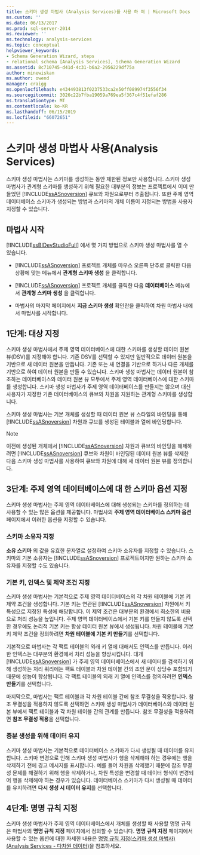 ```yaml
---
title: 스키마 생성 마법사 (Analysis Services)를 사용 하 여 | Microsoft Docs
ms.custom: ''
ms.date: 06/13/2017
ms.prod: sql-server-2014
ms.reviewer: ''
ms.technology: analysis-services
ms.topic: conceptual
helpviewer_keywords:
- Schema Generation Wizard, steps
- relational schema [Analysis Services], Schema Generation Wizard
ms.assetid: 8c710745-d41d-4c31-b6a2-2956229df75a
author: minewiskan
ms.author: owend
manager: craigg
ms.openlocfilehash: e434493813f0237533ca2e50ff089974f3556f34
ms.sourcegitcommit: 3026c22b7fba19059a769ea5f367c4f51efaf286
ms.translationtype: MT
ms.contentlocale: ko-KR
ms.lasthandoff: 06/15/2019
ms.locfileid: "66072651"
---
```

# <a name="use-the-schema-generation-wizard-analysis-services"></a>스키마 생성 마법사 사용(Analysis Services)
  스키마 생성 마법사는 스키마를 생성하는 동안 제한된 정보만 사용합니다. 스키마 생성 마법사가 관계형 스키마를 생성하기 위해 필요한 대부분의 정보는 프로젝트에서 이미 만들었던 [!INCLUDE[ssASnoversion](../../includes/ssasnoversion-md.md)] 큐브와 차원으로부터 추출됩니다. 또한 주제 영역 데이터베이스 스키마가 생성되는 방법과 스키마의 개체 이름이 지정되는 방법을 사용자 지정할 수 있습니다.  
  
## <a name="start-the-wizard"></a>마법사 시작  
 [!INCLUDE[ssBIDevStudioFull](../../includes/ssbidevstudiofull-md.md)] 에서 몇 가지 방법으로 스키마 생성 마법사를 열 수 있습니다.  
  
-   [!INCLUDE[ssASnoversion](../../includes/ssasnoversion-md.md)] 프로젝트 개체를 마우스 오른쪽 단추로 클릭한 다음 상황에 맞는 메뉴에서 **관계형 스키마 생성** 을 클릭합니다.  
  
-   [!INCLUDE[ssASnoversion](../../includes/ssasnoversion-md.md)] 프로젝트 개체를 클릭한 다음 **데이터베이스** 메뉴에서 **관계형 스키마 생성** 을 클릭합니다.  
  
-   마법사의 마지막 페이지에서 **지금 스키마 생성** 확인란을 클릭하여 차원 마법사 내에서 마법사를 시작합니다.  
  
## <a name="step-1-specify-targets"></a>1단계: 대상 지정  
 스키마 생성 마법사에서 주제 영역 데이터베이스에 대한 스키마를 생성할 데이터 원본 뷰(DSV)를 지정해야 합니다. 기존 DSV를 선택할 수 있지만 일반적으로 데이터 원본을 기반으로 새 데이터 원본을 만듭니다. 기존 또는 새 연결을 기반으로 하거나 다른 개체를 기반으로 하여 데이터 원본을 만들 수 있습니다. 스키마 생성 마법사는 데이터 원본이 참조하는 데이터베이스와 데이터 원본 뷰 모두에서 주제 영역 데이터베이스에 대한 스키마를 생성합니다. 스키마 생성 마법사가 주제 영역 데이터베이스를 만들지는 않으며 대신 사용자가 지정한 기존 데이터베이스의 큐브와 차원을 지원하는 관계형 스키마를 생성합니다.  
  
 스키마 생성 마법사는 기본 개체를 생성할 때 데이터 원본 뷰 스타일의 바인딩을 통해 [!INCLUDE[ssASnoversion](../../includes/ssasnoversion-md.md)] 차원과 큐브를 생성된 테이블과 열에 바인딩합니다.  
  
> [!NOTE]  
>  이전에 생성된 개체에서 [!INCLUDE[ssASnoversion](../../includes/ssasnoversion-md.md)] 차원과 큐브의 바인딩을 해제하려면 [!INCLUDE[ssASnoversion](../../includes/ssasnoversion-md.md)] 큐브와 차원이 바인딩된 데이터 원본 뷰를 삭제한 다음 스키마 생성 마법사를 사용하여 큐브와 차원에 대해 새 데이터 원본 뷰를 정의합니다.  
  
## <a name="step-3-specify-schema-options-for-the-subject-area-database"></a>3단계: 주제 영역 데이터베이스에 대 한 스키마 옵션 지정  
 스키마 생성 마법사는 주제 영역 데이터베이스에 대해 생성되는 스키마를 정의하는 데 사용할 수 있는 많은 옵션을 제공합니다. 마법사의 **주제 영역 데이터베이스 스키마 옵션** 페이지에서 이러한 옵션을 지정할 수 있습니다.  
  
### <a name="specifying-the-schema-owner"></a>스키마 소유자 지정  
 **소유 스키마** 의 값을 유효한 문자열로 설정하여 스키마 소유자를 지정할 수 있습니다. 스키마의 기본 소유자는 [!INCLUDE[ssASnoversion](../../includes/ssasnoversion-md.md)] 프로젝트이지만 원하는 스키마 소유자를 지정할 수도 있습니다.  
  
### <a name="specifying-primary-keys-indexes-and-constraints"></a>기본 키, 인덱스 및 제약 조건 지정  
 스키마 생성 마법사는 기본적으로 주제 영역 데이터베이스의 각 차원 테이블에 기본 키 제약 조건을 생성합니다. 기본 키는 연관된 [!INCLUDE[ssASnoversion](../../includes/ssasnoversion-md.md)] 차원에서 키 특성으로 지정된 특성에 해당합니다. 이 제약 조건은 대부분의 환경에서 최소한의 비용으로 처리 성능을 높입니다. 주제 영역 데이터베이스에서 기본 키를 만들지 않도록 선택한 경우에도 논리적 기본 키는 항상 데이터 원본 뷰에서 생성됩니다. 차원 테이블에 기본 키 제약 조건을 정의하려면 **차원 테이블에 기본 키 만들기**를 선택합니다.  
  
 기본적으로 마법사는 각 팩트 테이블의 외래 키 열에 대해서도 인덱스를 만듭니다. 이러한 인덱스는 대부분의 환경에서 처리 성능을 향상시킵니다. 대개 [!INCLUDE[ssASnoversion](../../includes/ssasnoversion-md.md)] 가 주제 영역 데이터베이스에서 새 데이터를 검색하기 위해 생성하는 처리 쿼리에는 팩트 테이블과 차원 테이블 간의 조인 문이 상당수 포함되기 때문에 성능이 향상됩니다. 각 팩트 테이블의 외래 키 열에 인덱스를 정의하려면 **인덱스 만들기**를 선택합니다.  
  
 마지막으로, 마법사는 팩트 테이블과 각 차원 테이블 간에 참조 무결성을 적용합니다. 참조 무결성을 적용하지 않도록 선택하면 스키마 생성 마법사가 데이터베이스와 데이터 원본 뷰에서 팩트 테이블과 각 차원 테이블 간의 관계를 만듭니다. 참조 무결성을 적용하려면 **참조 무결성 적용**을 선택합니다.  
  
### <a name="preserving-data-for-incremental-generation"></a>증분 생성을 위해 데이터 유지  
 스키마 생성 마법사는 기본적으로 데이터베이스 스키마가 다시 생성될 때 데이터를 유지합니다. 스키마 변경으로 인해 스키마 생성 마법사가 행을 삭제해야 하는 경우에는 행을 삭제하기 전에 경고 메시지를 표시합니다. 예를 들어 차원을 삭제했기 때문에 참조 무결성 문제를 해결하기 위해 행을 삭제하거나, 차원 특성을 변경할 때 데이터 형식이 변경되어 행을 삭제해야 하는 경우가 있습니다. 데이터베이스 스키마가 다시 생성될 때 데이터를 유지하려면 **다시 생성 시 데이터 유지**를 선택합니다.  
  
## <a name="step-4-specify-naming-conventions"></a>4단계: 명명 규칙 지정  
 스키마 생성 마법사가 주제 영역 데이터베이스에서 개체를 생성할 때 사용할 명명 규칙은 마법사의 **명명 규칙 지정** 페이지에서 정의할 수 있습니다. **명명 규칙 지정** 페이지에서 사용할 수 있는 옵션에 대한 자세한 내용은 [명명 규칙 지정&#40;스키마 생성 마법사&#41;&#40;Analysis Services - 다차원 데이터&#41;](../specify-naming-conventions-schema-generation-analysis-services-multidimensional-data.md)을 참조하세요.  
  
  
